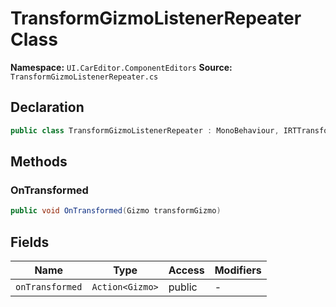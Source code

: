 # TransformGizmoListenerRepeater Class

**Namespace:** `UI.CarEditor.ComponentEditors`
**Source:** `TransformGizmoListenerRepeater.cs`

## Declaration

```csharp
public class TransformGizmoListenerRepeater : MonoBehaviour, IRTTransformGizmoListener
```

## Methods

### OnTransformed

```csharp
public void OnTransformed(Gizmo transformGizmo)
```

## Fields

| Name | Type | Access | Modifiers |
|------|------|--------|-----------|
| `onTransformed` | `Action<Gizmo>` | public | - |

